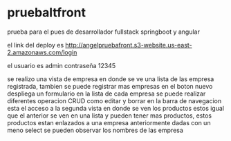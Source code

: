 # pruebaltfront

prueba para el pues de desarrollador fullstack springboot y angular

el link del deploy es http://angelpruebafront.s3-website.us-east-2.amazonaws.com/login

el usuario es admin 
contraseña 12345

se realizo una vista de empresa en donde se ve una lista de las empresa registrada, tambien se puede registrar mas empresas en el boton nuevo despliega un formulario en la lista de cada empresa se puede realizar diferentes operacion CRUD como editar y borrar
en la barra de navegacion esta el acceso a la segunda vista en donde se ven los productos estos igual que el anterior se ven en una lista y pueden tener mas productos, estos productos estan enlazados a una empresa anteriormente dadas con un meno select se pueden observar los nombres de las empresa 
